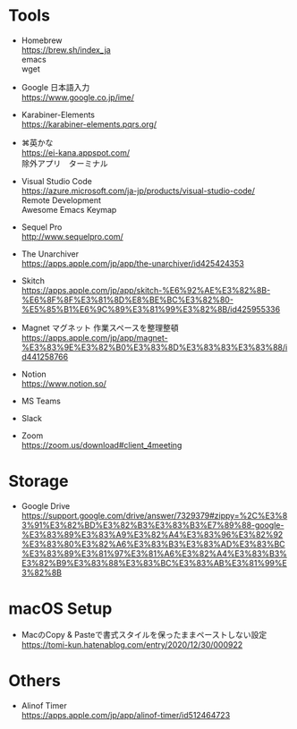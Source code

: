 # Tools

- Homebrew  
https://brew.sh/index_ja  
emacs  
wget

- Google 日本語入力  
https://www.google.co.jp/ime/

- Karabiner-Elements  
https://karabiner-elements.pqrs.org/

- ⌘英かな  
https://ei-kana.appspot.com/  
除外アプリ　ターミナル

- Visual Studio Code  
https://azure.microsoft.com/ja-jp/products/visual-studio-code/  
Remote Development  
Awesome Emacs Keymap

- Sequel Pro  
http://www.sequelpro.com/

- The Unarchiver  
https://apps.apple.com/jp/app/the-unarchiver/id425424353

- Skitch  
https://apps.apple.com/jp/app/skitch-%E6%92%AE%E3%82%8B-%E6%8F%8F%E3%81%8D%E8%BE%BC%E3%82%80-%E5%85%B1%E6%9C%89%E3%81%99%E3%82%8B/id425955336

- Magnet マグネット 作業スペースを整理整頓  
https://apps.apple.com/jp/app/magnet-%E3%83%9E%E3%82%B0%E3%83%8D%E3%83%83%E3%83%88/id441258766

- Notion  
https://www.notion.so/

- MS Teams

- Slack

- Zoom  
https://zoom.us/download#client_4meeting

# Storage

- Google Drive  
https://support.google.com/drive/answer/7329379#zippy=%2C%E3%83%91%E3%82%BD%E3%82%B3%E3%83%B3%E7%89%88-google-%E3%83%89%E3%83%A9%E3%82%A4%E3%83%96%E3%82%92%E3%83%80%E3%82%A6%E3%83%B3%E3%83%AD%E3%83%BC%E3%83%89%E3%81%97%E3%81%A6%E3%82%A4%E3%83%B3%E3%82%B9%E3%83%88%E3%83%BC%E3%83%AB%E3%81%99%E3%82%8B

# macOS Setup

- MacのCopy & Pasteで書式スタイルを保ったままペーストしない設定  
https://tomi-kun.hatenablog.com/entry/2020/12/30/000922

# Others

- Alinof Timer  
https://apps.apple.com/jp/app/alinof-timer/id512464723


